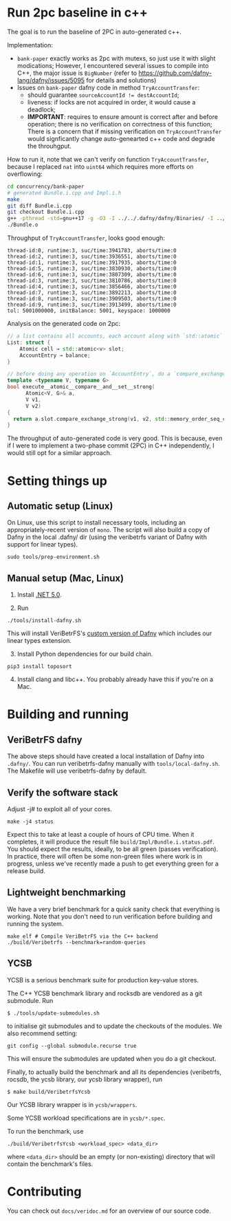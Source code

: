 # Run 2pc baseline in c++
The goal is to run the baseline of 2PC in auto-generated c++.

Implementation:
- `bank-paper` exactly works as 2pc with mutexs, so just use it with slight modications; However, I encountered several issues to compile into C++, the major issue is `BigNumber` (refer to https://github.com/dafny-lang/dafny/issues/5095 for details and solutions)
- Issues on `bank-paper` dafny code in method `TryAccountTransfer`:
    - should guarantee `sourceAccountId != destAccountId`;
    - liveness: if locks are not acquired in order, it would cause a deadlock;
    - **IMPORTANT**: requires to ensure amount is correct after and before operation; there is no verification on correctness of this function; There is a concern that if missing verification on `TryAccountTransfer` would signficantly change auto-genearted c++ code and degrade the throuhgput.

How to run it, note that we can't verify on function `TryAccountTransfer`, because I replaced `nat` into `uint64` which requires more efforts on overflowing:
```bash
cd concurrency/bank-paper
# generated Bundle.i.cpp and Impl.i.h
make 
git diff Bundle.i.cpp
git checkout Bundle.i.cpp
g++ -pthread -std=gnu++17 -g -O3 -I ../../.dafny/dafny/Binaries/ -I ../framework/ -DUSE_VSPACE -o Bundle.o Bundle.i.cpp
./Bundle.o
```


Throughput of `TryAccountTransfer`, looks good enough:
```
thread-id:0, runtime:3, suc/time:3941783, aborts/time:0
thread-id:2, runtime:3, suc/time:3936551, aborts/time:0
thread-id:1, runtime:3, suc/time:3917935, aborts/time:0
thread-id:5, runtime:3, suc/time:3830930, aborts/time:0
thread-id:6, runtime:3, suc/time:3807309, aborts/time:0
thread-id:3, runtime:3, suc/time:3810786, aborts/time:0
thread-id:4, runtime:3, suc/time:3856466, aborts/time:0
thread-id:7, runtime:3, suc/time:3892213, aborts/time:0
thread-id:8, runtime:3, suc/time:3909503, aborts/time:0
thread-id:9, runtime:3, suc/time:3913499, aborts/time:0
tol: 5001000000, initBalance: 5001, keyspace: 1000000
```

Analysis on the generated code on 2pc:
```cpp
// a list contains all accounts, each account along with `std::atomic` variable
List: struct { 
    Atomic cell → std::atomic<v> slot; 
    AccountEntry → balance;  
}

// before doing any operation on `AccountEntry`, do a `compare_exchange_strong` provided in std::atomic
template <typename V, typename G>
bool execute__atomic__compare__and__set__strong(
      Atomic<V, G>& a,
      V v1,
      V v2)
{
  return a.slot.compare_exchange_strong(v1, v2, std::memory_order_seq_cst);
}
```
The throughput of auto-generated code is very good. This is because, even if I were to implement a two-phase commit (2PC) in C++ independently, I would still opt for a similar approach.



# Setting things up

## Automatic setup (Linux)

On Linux, use this script to install necessary tools, including an appropriately-recent
version of `mono`. The script will also build a copy of Dafny in the local
.dafny/ dir (using the veribetrfs variant of Dafny with support for linear
types).

```
sudo tools/prep-environment.sh
```

## Manual setup (Mac, Linux)

1. Install [.NET 5.0](https://dotnet.microsoft.com/download).

2. Run

```
./tools/install-dafny.sh
```

This will install VeriBetrFS's [custom version of Dafny](https://github.com/secure-foundations/dafny) which includes our linear types extension.

3. Install Python dependencies for our build chain.

```
pip3 install toposort
```

4. Install clang and libc++. You probably already have this if you're on a Mac.

# Building and running

## VeriBetrFS dafny

The above steps should have created a local installation of Dafny into `.dafny/`.
You can run veribetrfs-dafny manually with `tools/local-dafny.sh`.
The Makefile will use veribetrfs-dafny by default.

## Verify the software stack

Adjust -j# to exploit all of your cores.
```
make -j4 status
```

Expect this to take at least a couple of hours of CPU time. When it completes, it will
produce the result file `build/Impl/Bundle.i.status.pdf`. You should expect the results,
ideally, to be all green (passes verification). In practice, there will often be some
non-green files where work is in progress, unless we've recently made a push to get
everything green for a release build.

## Lightweight benchmarking

We have a very brief benchmark for a quick sanity check that everything is working. Note that you don't need to run verification before building and running the system.

```
make elf # Compile VeriBetrFS via the C++ backend
./build/Veribetrfs --benchmark=random-queries
```

## YCSB

YCSB is a serious benchmark suite for production key-value stores.

The C++ YCSB benchmark library and rocksdb are vendored as a git submodule. Run

```
$ ./tools/update-submodules.sh
```

to initialise git submodules and to update the checkouts of the modules.
We also recommend setting:

```
git config --global submodule.recurse true
```

This will ensure the submodules are updated when you do a git checkout.

Finally, to actually build the benchmark and all its dependencies (veribetrfs, rocsdb, the ycsb library, our ycsb library wrapper), run

```
$ make build/VeribetrfsYcsb
```

Our YCSB library wrapper is in `ycsb/wrappers`.

Some YCSB workload specifications are in `ycsb/*.spec`.

To run the benchmark, use

```
./build/VeribetrfsYcsb <workload_spec> <data_dir>
```

where `<data_dir>` should be an empty (or non-existing) directory that will contain the benchmark's files.

# Contributing

You can check out `docs/veridoc.md` for an overview of our source code.
